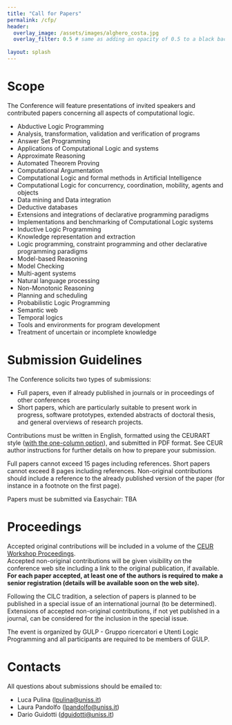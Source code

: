 ```yaml
---
title: "Call for Papers"
permalink: /cfp/
header:
  overlay_image: /assets/images/alghero_costa.jpg
  overlay_filter: 0.5 # same as adding an opacity of 0.5 to a black background
  
layout: splash
---
```


# Scope

The Conference will feature presentations of invited speakers and contributed papers concerning all aspects of computational logic.

- Abductive Logic Programming
- Analysis, transformation, validation and verification of programs
- Answer Set Programming
- Applications of Computational Logic and systems
- Approximate Reasoning
- Automated Theorem Proving
- Computational Argumentation
- Computational Logic and formal methods in Artificial Intelligence
- Computational Logic for concurrency, coordination, mobility, agents and objects
- Data mining and Data integration
- Deductive databases
- Extensions and integrations of declarative programming paradigms
- Implementations and benchmarking of Computational Logic systems
- Inductive Logic Programming
- Knowledge representation and extraction
- Logic programming, constraint programming and other declarative programming paradigms
- Model-based Reasoning
- Model Checking
- Multi-agent systems
- Natural language processing
- Non-Monotonic Reasoning
- Planning and scheduling
- Probabilistic Logic Programming
- Semantic web
- Temporal logics
- Tools and environments for program development
- Treatment of uncertain or incomplete knowledge

# Submission Guidelines

The Conference solicits two types of submissions:
- Full papers, even if already published in journals or in proceedings of other conferences
- Short papers, which are particularly suitable to present work in progress, software prototypes, extended abstracts of doctoral thesis, and general overviews of research projects.

Contributions must be written in English, formatted using the CEURART style ([with the one-column option](https://ceur-ws.org/HOWTOSUBMIT.html#CEURART)), and submitted in PDF format.
See CEUR author instructions for further details on how to prepare your submission.

Full papers cannot exceed 15 pages including references. Short papers cannot exceed 8 pages including references. 
Non-original contributions should include a reference to the already published version of the paper (for instance in a footnote on the first page).

Papers must be submitted via Easychair: TBA

# Proceedings

Accepted original contributions will be included in a volume of the [CEUR Workshop Proceedings](https://ceur-ws.org/).<br>
Accepted non-original contributions will be given visibility on the conference web site including a link to the original publication, if available.
**For each paper accepted, at least one of the authors is required to make a senior registration (details will be available soon on the web site).**

Following the CILC tradition, a selection of papers is planned to be published in a special issue of an international journal (to be determined). 
Extensions of accepted non-original contributions, if not yet published in a journal, can be considered for the inclusion in the special issue.

The event is organized by GULP - Gruppo ricercatori e Utenti Logic Programming and all participants are required to be members of GULP.

# Contacts

All questions about submissions should be emailed to: 
- Luca Pulina (lpulina@uniss.it)
- Laura Pandolfo (lpandolfo@uniss.it)
- Dario Guidotti (dguidotti@uniss.it)

